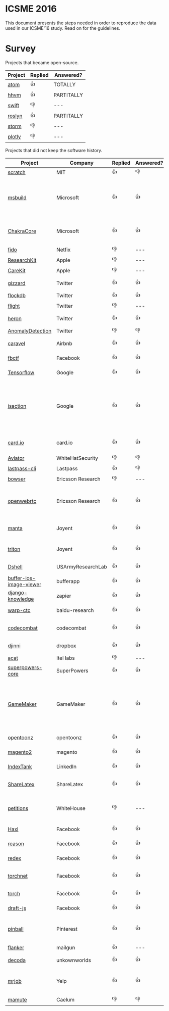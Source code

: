 # ICSME 2016

This document presents the steps needed in order to reproduce the data used in our ICSME'16 study. Read on for the guidelines.

# Survey

Projects that became open-source.

|Project|Replied|Answered?|
|-------|-------|---------|
|[atom](https://discuss.atom.io/t/studying-the-evolution-of-atoms-project/29581) | :thumbsup: | TOTALLY |
|[hhvm](https://github.com/facebook/hhvm/issues/7122) | :thumbsup: | PARTITALLY |
|[swift](http://permalink.gmane.org/gmane.comp.lang.swift.evolution/19859) | :thumbsdown: | --- |
|[roslyn](https://github.com/dotnet/roslyn/issues/11714) | :thumbsup: | PARTITALLY |
|[storm](https://mail-archives.apache.org/mod_mbox/storm-user/201606.mbox/browser) | :thumbsdown: | --- |
|[plotly](https://github.com/plotly/plotly.js/issues/712he) | :thumbsdown: | --- |

Projects that did not keep the software history.

|Project|Company|Replied|Answered?|Why?|
|-------|-------|-------|---------|----|
|[scratch](https://github.com/LLK/scratch-flash/issues/1112) | MIT | :thumbsup: | :thumbsdown: | ---|
|[msbuild](https://github.com/Microsoft/msbuild/issues/621) | Microsoft | :thumbsup: | :thumbsup: | Entangled with proprietary code & sensitive data. |
|[ChakraCore](https://github.com/Microsoft/ChakraCore/issues/1280) | Microsoft | :thumbsup: | :thumbsup: | Entangled with proprietary code |
|[fido](https://github.com/Netflix/Fido/issues/23) | Netfix | :thumbsdown: | --- | --- |
|[ResearchKit](https://github.com/ResearchKit/ResearchKit/issues/682) | Apple | :thumbsdown: | --- | --- |
|[CareKit](https://github.com/carekit-apple/CareKit/issues/45) | Apple | :thumbsdown: | --- | --- |
|[gizzard](https://github.com/twitter/gizzard/issues/105) | Twitter | :thumbsup: | :thumbsup: | Does not apply. |
|[flockdb](https://github.com/twitter/flockdb/issues/103) | Twitter | :thumbsup: | :thumbsup: | No info. |
|[flight](https://github.com/flightjs/flight/issues/375) | Twitter | :thumbsdown: | --- | --- |
|[heron](https://github.com/twitter/heron/issues/1018) | Twitter | :thumbsup: | :thumbsup: | Confidential reasons |
|[AnomalyDetection](https://github.com/twitter/AnomalyDetection/issues/71) | Twitter | :thumbsdown: | :thumbsdown: | --- |
|[caravel](https://github.com/airbnb/caravel/issues/470) | Airbnb | :thumbsup: | :thumbsup: | Didn't need VCS. |
|[fbctf](https://github.com/facebook/fbctf/issues/49) | Facebook | :thumbsup: | :thumbsup: | Didn't need VCS |
|[Tensorflow](https://github.com/gustavopinto/migration-to-oss/blob/master/tensorflow.txt) | Google | :thumbsup: | :thumbsup: | Used other VCS. |
|[jsaction](https://github.com/google/jsaction/issues/11) | Google | :thumbsup: | :thumbsup: | lack of tools for exporting the history & Entangled with proprietary code|
|[card.io](https://github.com/gustavopinto/migration-to-oss/blob/master/card.io.txt) | card.io | :thumbsup: | :thumbsup: | Refactoring. Legal reasons. |
|[Aviator](https://github.com/WhiteHatSecurity/Aviator/issues/80) | WhiteHatSecurity | :thumbsdown: | :thumbsdown: | --- |
|[lastpass-cli](https://github.com/lastpass/lastpass-cli/issues/174) | Lastpass | :thumbsup: | :thumbsdown: | --- |
|[bowser](https://github.com/EricssonResearch/bowser/issues/86) | Ericsson Research | :thumbsdown: | --- | --- |
|[openwebrtc](https://github.com/EricssonResearch/openwebrtc/issues/611) | Ericsson Research | :thumbsup: | :thumbsup: | Part of the project should remaing proprietary. |
|[manta](https://github.com/joyent/manta/issues/14) | Joyent | :thumbsup: | :thumbsup: | Private keys in the history. |
|[triton](https://github.com/joyent/triton/issues/202) | Joyent | :thumbsup: | :thumbsup: | Private keys in the history. |
|[Dshell](https://github.com/USArmyResearchLab/Dshell/issues/87) | USArmyResearchLab |  :thumbsup: | :thumbsup: | Didn't need VCS. |
|[buffer-ios-image-viewer](https://github.com/bufferapp/buffer-ios-image-viewer/issues/42) | bufferapp | :thumbsup: |  :thumbsup: | get it leaner |
|[django-knowledge](https://github.com/zapier/django-knowledge/issues/70) | zapier | :thumbsup: | :thumbsup: | monolith app |
|[warp-ctc](https://github.com/baidu-research/warp-ctc/issues/42) | baidu-research | :thumbsup:  | :thumbsup: | too much work |
|[codecombat](https://github.com/codecombat/codecombat/issues/3775) | codecombat | :thumbsup:  | :thumbsup: | small repo & legal reasons |
|[djinni](https://github.com/dropbox/djinni/issues/253) | dropbox | :thumbsup:  | :thumbsup: | Sensitive data |
|[acat](https://github.com/01org/acat/issues/33) | Itel labs | :thumbsdown: | --- | --- |
|[superpowers-core](https://github.com/superpowers/superpowers-core/issues/143) | SuperPowers | :thumbsup: | :thumbsup: | Major refactoring |
|[GameMaker](https://github.com/gandrewstone/GameMaker/issues/2) | GameMaker | :thumbsup: | :thumbsup: | Very old project. historical codebases have not been preserved well. |
|[opentoonz](https://github.com/opentoonz/opentoonz/issues/640) | opentoonz | :thumbsup: | :thumbsup: | Copyright issues |
|[magento2](https://github.com/magento/magento2/issues/5654) | magento | :thumbsup: | :thumbsup: | Used other VCS. |
|[IndexTank](https://github.com/linkedin/indextank-engine/issues/43) | LinkedIn | :thumbsup: | :thumbsup: | Not a priority. |
|[ShareLatex](https://github.com/sharelatex/web-sharelatex/issues/282) | ShareLatex | :thumbsup: | :thumbsup: | Private keys in the history. |
|[petitions](https://github.com/WhiteHouse/petitions/issues/108) | WhiteHouse | :thumbsdown: | --- | Not authorized to comment. |
|[Haxl](https://github.com/facebook/Haxl/issues/52) | Facebook | :thumbsup: | :thumbsup: | Sensitive info. |
|[reason](https://github.com/facebook/reason/issues/651) | Facebook | :thumbsup: | :thumbsup: | Sensitive info. |
|[redex](https://github.com/facebook/redex/issues/164) | Facebook | :thumbsup: | :thumbsup: | Lack of tool support |
|[torchnet](https://github.com/torchnet/torchnet/issues/28) | Facebook | :thumbsup: | :thumbsup: | History if of less importance |
|[torch](https://github.com/facebook/fb.resnet.torch/issues/86) | Facebook | :thumbsup: | :thumbsup: | Poluted history |
|[draft-js](https://github.com/facebook/draft-js/issues/555) | Facebook | :thumbsup: | :thumbsup: | Hard to keep |
|[pinball](https://github.com/pinterest/pinball/issues/74) | Pinterest | :thumbsup: | :thumbsup: | Entangled with proprietary code. |
|[flanker](https://github.com/mailgun/flanker/issues/119) | mailgun | :thumbsup: | --- | --- |
|[decoda](https://github.com/unknownworlds/decoda/issues/33) | unkownworlds | :thumbsup: | :thumbsup: | Used other VCS. |
|[mrjob](https://github.com/Yelp/mrjob/issues/1356) | Yelp | :thumbsup: | :thumbsup: | Entangled with proprietary code. |
|[mamute](https://github.com/caelum/mamute/issues/278) | Caelum | :thumbsdown: | :thumbsdown: | --- |
